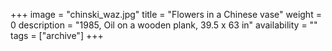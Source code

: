 +++
image = "chinski_waz.jpg"
title = "Flowers in a Chinese vase"
weight = 0
description = "1985, Oil on a wooden plank, 39.5 x 63 in"
availability = ""
tags = ["archive"]
+++
